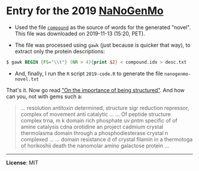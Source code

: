 # Entry for the 2019 [NaNoGenMo](https://nanogenmo.github.io/)

- Used the file [`compound`](ftp://ftp.wwpdb.org/pub/pdb/derived_data/index/compound.idx) as the source of words for the generated "novel". This file was downloaded on 2019-11-13 (15:20, PET).

- The file was processed using `gawk` (just because is quicker that way), to extract only the protein descriptions:

```awk
$ gawk BEGIN {FS="\\t"} (NR > 4){print $2} < compound.idx > desc.txt
```

- And, finally, I run the `R` script `2019-code.R` to generate the file `nanogenmo-novel.txt`

That's it. Now go read ["On the importance of being structured"](2019/nanogenmo-novel.txt). And how can you, not with gems such a:

> ... resolution antitoxin determined, structure sigr reduction
> repressor, complex of movement anti catalytic ...
> ... Of peptide structure complex trna, m k domain rich phosphate uv pntm
> specific of of amine catalysis cdna orotidine an project cadmium crystal
> thermolasma domain through a phosphodiesterase crystal n complexed ...
> ... domain resistance d of crystal filamin in a
> thermotoga of horikoshii death the nanomolar amino galactose protein ...

--- 

**License**: MIT